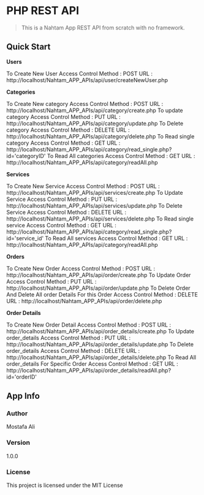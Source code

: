 # PHP REST API

> This is a Nahtam App REST API from scratch with no framework.

## Quick Start
**Users**

To Create New User 
Access Control Method : POST
URL : http://localhost/Nahtam_APP_APIs/api/user/createNewUser.php

**Categories**

To Create New category 
Access Control Method : POST
URL : http://localhost/Nahtam_APP_APIs/api/category/create.php
To update category 
Access Control Method : PUT
URL : http://localhost/Nahtam_APP_APIs/api/category/update.php
To Delete category 
Access Control Method : DELETE
URL : http://localhost/Nahtam_APP_APIs/api/category/delete.php
To Read single category 
Access Control Method : GET
URL : http://localhost/Nahtam_APP_APIs/api/category/read_single.php?id='categoryID'
To Read All categories 
Access Control Method : GET
URL : http://localhost/Nahtam_APP_APIs/api/category/readAll.php

**Services**

To Create New Service 
Access Control Method : POST
URL : http://localhost/Nahtam_APP_APIs/api/services/create.php
To Update Service 
Access Control Method : PUT
URL : http://localhost/Nahtam_APP_APIs/api/services/update.php
To Delete Service 
Access Control Method : DELETE
URL : http://localhost/Nahtam_APP_APIs/api/services/delete.php
To Read single service 
Access Control Method : GET
URL : http://localhost/Nahtam_APP_APIs/api/category/read_single.php?id='service_id'
To Read All services
Access Control Method : GET
URL : http://localhost/Nahtam_APP_APIs/api/category/readAll.php

**Orders**

To Create New Order 
Access Control Method : POST
URL : http://localhost/Nahtam_APP_APIs/api/order/create.php
To Update Order 
Access Control Method : PUT
URL : http://localhost/Nahtam_APP_APIs/api/order/update.php
To Delete Order And Delete All order Details For this Order
Access Control Method : DELETE
URL : http://localhost/Nahtam_APP_APIs/api/order/delete.php

**Order Details**

To Create New Order Detail 
Access Control Method : POST
URL : http://localhost/Nahtam_APP_APIs/api/order_details/create.php
To Update order_details 
Access Control Method : PUT
URL : http://localhost/Nahtam_APP_APIs/api/order_details/update.php
To Delete order_details
Access Control Method : DELETE
URL : http://localhost/Nahtam_APP_APIs/api/order_details/delete.php
To Read All order_details For Specific Order
Access Control Method : GET
URL : http://localhost/Nahtam_APP_APIs/api/order_details/readAll.php?id='orderID'



## App Info

### Author

Mostafa Ali


### Version

1.0.0

### License

This project is licensed under the MIT License
